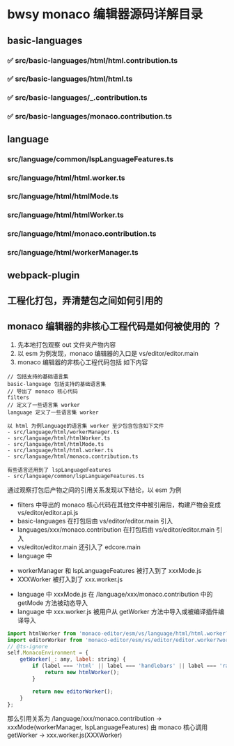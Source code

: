 # bwsy monaco 编辑器源码详解目录

## basic-languages

### ✅ src/basic-languages/html/html.contribution.ts

### ✅ src/basic-languages/html/html.ts

### ✅ src/basic-languages/\_.contribution.ts

### ✅ src/basic-languages/monaco.contribution.ts

## language

### src/language/common/lspLanguageFeatures.ts

### src/language/html/html.worker.ts

### src/language/html/htmlMode.ts

### src/language/html/htmlWorker.ts

### src/language/html/monaco.contribution.ts

### src/language/html/workerManager.ts

## webpack-plugin

## 工程化打包，弄清楚包之间如何引用的

## monaco 编辑器的非核心工程代码是如何被使用的 ？

1. 先本地打包观察 out 文件夹产物内容
2. 以 esm 为例发现，monaco 编辑器的入口是 vs/editor/editor.main
3. monaco 编辑器的非核心工程代码包括 如下内容

```text
// 包括支持的基础语言集
basic-language 包括支持的基础语言集
// 导出了 monaco 核心代码
filters
// 定义了一些语言集 worker
language 定义了一些语言集 worker

以 html 为例language的语言集 worker 至少包含包含如下文件
- src/language/html/workerManager.ts
- src/language/html/htmlWorker.ts
- src/language/html/htmlMode.ts
- src/language/html/html.worker.ts
- src/language/html/monaco.contribution.ts

有些语言还用到了 lspLanguageFeatures
- src/language/common/lspLanguageFeatures.ts
```

通过观察打包后产物之间的引用关系发现以下结论，以 esm 为例

- filters 中导出的 monaco 核心代码在其他文件中被引用后，构建产物会变成 vs/editor/editor.api.js
- basic-languages 在打包后由 vs/editor/editor.main 引入
- languages/xxx/monaco.contribution 在打包后由 vs/editor/editor.main 引入
- vs/editor/editor.main 还引入了 edcore.main
- language 中

* workerManager 和 lspLanguageFeatures 被打入到了 xxxMode.js
* XXXWorker 被打入到了 xxx.worker.js

- language 中 xxxMode.js 在 /language/xxx/monaco.contribution 中的 getMode 方法被动态导入
- language 中 xxx.worker.js 被用户从 getWorker 方法中导入或被编译插件编译导入

```javascript
import htmlWorker from 'monaco-editor/esm/vs/language/html/html.worker?worker';
import editorWorker from 'monaco-editor/esm/vs/editor/editor.worker?worker';
// @ts-ignore
self.MonacoEnvironment = {
	getWorker(_: any, label: string) {
		if (label === 'html' || label === 'handlebars' || label === 'razor') {
			return new htmlWorker();
		}

		return new editorWorker();
	}
};
```

那么引用关系为
/language/xxx/monaco.contribution -> xxxMode(workerManager, lspLanguageFeatures)
由 monaco 核心调用 getWorker -> xxx.worker.js(XXXWorker)
